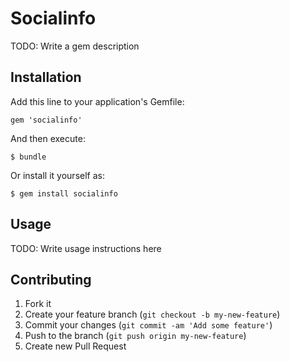 # Socialinfo

TODO: Write a gem description

## Installation

Add this line to your application's Gemfile:

    gem 'socialinfo'

And then execute:

    $ bundle

Or install it yourself as:

    $ gem install socialinfo

## Usage

TODO: Write usage instructions here

## Contributing

1. Fork it
2. Create your feature branch (`git checkout -b my-new-feature`)
3. Commit your changes (`git commit -am 'Add some feature'`)
4. Push to the branch (`git push origin my-new-feature`)
5. Create new Pull Request
